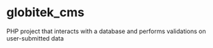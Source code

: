 # globitek_cms
PHP project that interacts with a database and performs validations on user-submitted data
